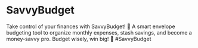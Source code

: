 # SavvyBudget
Take control of your finances with SavvyBudget! 📩 A smart envelope budgeting tool to organize monthly expenses, stash savings, and become a money-savvy pro. Budget wisely, win big! 💸 #SavvyBudget
